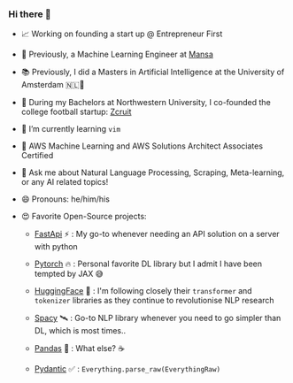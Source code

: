 ### Hi there 👋

- 📈 Working on founding a start up @ Entrepreneur First

- 🔭 Previously, a Machine Learning Engineer at [Mansa](https://www.getmansa.com)

- 📚 Previously, I did a Masters in Artificial Intelligence at the University of Amsterdam 🇳🇱🌷

- 🏈 During my Bachelors at Northwestern University, I co-founded the college football startup: [Zcruit](https://www.zcruit.com)

- 🌱 I’m currently learning `vim`

- 🔖 AWS Machine Learning and AWS Solutions Architect Associates Certified

- 💬 Ask me about Natural Language Processing, Scraping, Meta-learning, or any AI related topics!

- 😄 Pronouns: he/him/his

- 😍 Favorite Open-Source projects: 
    - [FastApi](https://github.com/tiangolo/fastapi) ⚡ : My go-to whenever needing an API solution on a server with python
  
    - [Pytorch](https://github.com/pytorch/pytorch) 🔥 : Personal favorite DL library but I admit I have been tempted by JAX 😅
  
    - [HuggingFace](https://github.com/huggingface) 🤗 : I'm following closely their `transformer` and `tokenizer` libraries as they continue to revolutionise NLP research
    
    - [Spacy](https://github.com/explosion/spaCy) 🛰 : Go-to NLP library whenever you need to go simpler than DL, which is most times..
   
    - [Pandas](https://github.com/pandas-dev/pandas) 🐼 : What else? ☕️
    
    - [Pydantic](https://github.com/samuelcolvin/pydantic) ✅ : `Everything.parse_raw(EverythingRaw)`
